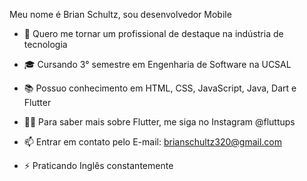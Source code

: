 Meu nome é Brian Schultz, sou desenvolvedor Mobile

- 🔭 Quero me tornar um profissional de destaque na indústria de tecnologia
 
- 🎓 Cursando 3° semestre em Engenharia de Software na UCSAL
 
- 📚 Possuo conhecimento em HTML, CSS, JavaScript, Java, Dart e Flutter
 
- 👨‍💻 Para saber mais sobre Flutter, me siga no Instagram @fluttups

- 📫 Entrar em contato pelo E-mail: brianschultz320@gmail.com
 
- ⚡️ Praticando Inglês constantemente
 
